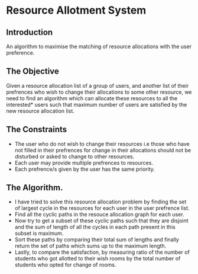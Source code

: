 # Resource Allotment System
## Introduction
An algorithm to maximise the matching of resource allocations with the user preference.

## The Objective
Given a resource allocation list of a group of users, and another list of their prefrences who wish to change their allocations to some other resource, we need to find an algorithm which can allocate these resources to all the interested* users such that maximum number of users are satisfied by the new resource allocation list. 

## The Constraints
- The user who do not wish to change their resources i.e those who have not filled in their prefrences for change in their allocations should not be disturbed or asked to change to other resources.
- Each user may provide multiple prefrences to resources.
- Each prefrence/s given by the user has the same priority.

## The Algorithm.
- I have tried to solve this resource allocation problem by finding the set of largest cycle in the resources for each user in the user prefrence list.
- Find all the cyclic paths in the resouce allocation graph for each user.
- Now try to get a subset of these cyclic paths such that they are disjoint and the sum of length of all the cycles in each path present in this subset is maximum.
- Sort these paths by comparing their total sum of lengths and finally return the set of paths which sums up to the maximum length.
- Lastly, to compare the satisfaction, by measuring ratio of the number of students who got allotted to their wish rooms by the total number of students who opted for change of rooms.
